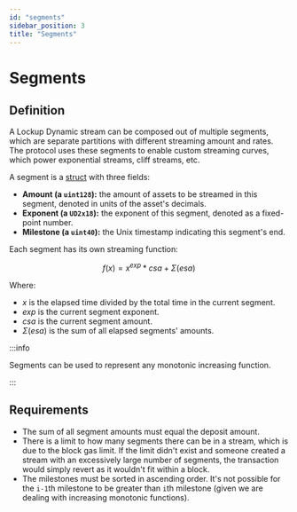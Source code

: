 ```yaml
---
id: "segments"
sidebar_position: 3
title: "Segments"
---
```


# Segments

## Definition

A Lockup Dynamic stream can be composed out of multiple segments, which are separate partitions with different streaming
amount and rates. The protocol uses these segments to enable custom streaming curves, which power exponential streams,
cliff streams, etc.

A segment is a [struct](/contracts/v2/reference/core/types/library.LockupDynamic.md#segment) with three fields:

- **Amount (a `uint128`):** the amount of assets to be streamed in this segment, denoted in units of the asset's
  decimals.
- **Exponent (a `UD2x18`):** the exponent of this segment, denoted as a fixed-point number.
- **Milestone (a `uint40`):** the Unix timestamp indicating this segment's end.

Each segment has its own streaming function:

$$
f(x) = x^{exp} * csa + \Sigma(esa)
$$

Where:

- $x$ is the elapsed time divided by the total time in the current segment.
- $exp$ is the current segment exponent.
- $csa$ is the current segment amount.
- $\Sigma(esa)$ is the sum of all elapsed segments' amounts.

:::info

Segments can be used to represent any monotonic increasing function.

:::

## Requirements

- The sum of all segment amounts must equal the deposit amount.
- There is a limit to how many segments there can be in a stream, which is due to the block gas limit. If the limit
  didn't exist and someone created a stream with an excessively large number of segments, the transaction would simply
  revert as it wouldn't fit within a block.
- The milestones must be sorted in ascending order. It's not possible for the `i-1`th milestone to be greater than `i`th
  milestone (given we are dealing with increasing monotonic functions).
